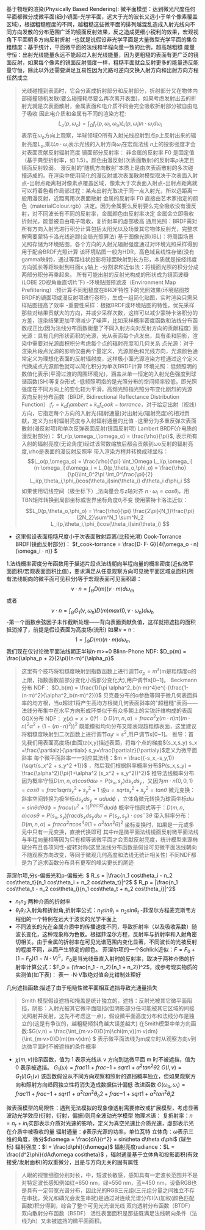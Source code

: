 基于物理的渲染(Physically Based Rendering):
微平面模型：达到微光尺度任何平面都微分成微平面(细小镜面-光学平面，远大于光的波长又远小于单个像素覆盖区域)，根据粗糙程度的不同，越粗糙这些微平面的排列越混乱造成入射光线向不同方向发散的分布范围广泛的镜面反射效果，反之造成更细小锐利的效果，宏观视角下平面朝多方向反射折射
-也就是说假设非光学平面是大量微型光学平面的集合
粗糙度：基于统计，平面微平面的法线和半程向量一致的比例，越高越粗糙
能量守恒：出射光线能量永远不能超过入射光线能量，因为更粗糙的表面有更广泛的镜面反射，如果每个像素的镜面反射强度一样，粗糙平面就会反射更多的能量违反能量守恒，除此以外还需要满足互易性因为光路可逆向交换入射方向和出射方向方程任然成立
>光线碰撞到表面时，它会分离成折射部分和反射部分，折射部分又在物体内部碰撞随机发散(要么碰撞耗尽要么再次离开表面)，如果考虑发射出去的折射光就是次表面散射，金属表面和电介质不同会完全吸收折射部分被自由电子吸收
因此电介质和金属有不同的渲染方程:
$$L_o(p,\omega_o) = \int_\Omega f_r(p,\omega_i,\omega_o)L_i(p,\omega_i)n⋅\omega_i d\omega_i $$
表示在$\omega_o$方向上观察，半球领域Ω所有入射光线投射到点p上反射出来的辐射亮度$L_o$,乘以$n⋅\omega_i$表示光线的入射方向$\omega_i$在宏观法线 𝑛上的投影强度才会对表面贡献反射辐射亮度
镜面部分反射率：
非金属的反射率 F0 是固定值（基于典型折射率，如 1.5）。颜色由漫反射(次表面散射)的反射率$\rho$决定且镜面反射较弱。
>漫反射的“随机方向散射”本质上是由次表面散射的多次碰撞造成的。在渲染中使用简化的漫反射或次表面散射模型取决于次表面入射点-出射点距离相对像素点覆盖区域，像素大于次表面入射点-出射点距离就可以将着色看作局部过程：某点出射光取决于同一点入射光，所以远距离一般用漫反射，近距离用次表面散射
金属的反射率 F0 直接由艺术家指定的颜色（materialColour.rgb）决定。因为金属要么反射要么完全吸收没有漫反射，对不同波长有不同的反射率，金属颜色由反射率决定
>金属会立即吸收折射光，能量被自由电子吸收，复折射率的虚部极高
通用光照：BRDF需对所有方向入射光进行积分计算包括太阳光以及场景其它物体反射光，完整求解需要蒙特卡洛光线追踪(全局光照算法)
基于图像光照(IBL)：将周围场景光照存储为环境贴图，各个方向的入射光辐射强度通过对环境光照采样得到用于配合BRDF光照计算
>该环境贴图一般为HDR，高色域且线性存储(没有gamma映射)，通过等距柱状投影将球面映射到长方形，本质就是按经纬度方向弧长等距映射到柱面x,y轴上
-分割求和近似法：将镜面光照的积分分成两部分积分再乘起来。
>所有可能出射的反射光构成的形状成为镜面波瓣(LOBE 2D视角垂直切片下)
-环境贴图预滤波（Environment Map Prefiltering）:预计算不同粗糙度在BRDF特性下的光照效果(环境贴图按BRDF的镜面项或漫反射项进行卷积)，生成一组简化贴图，实时渲染只需采样贴图提高了效率
-重要性采样：根据BRDF或环境贴图的特性，优先采样那些对结果贡献大的方向，并减少采样次数，这样可以减少蒙特卡洛积分的方差，渲染结果更加平滑减少了噪声，比如采样概率密度函数和法线分布函数成正比(因为法线分布函数衡量了不同入射方向对反射方向的贡献程度)
面光源：具有几何形状面积的光源，光从表面每个点发出，具有柔和阴影，渲染中需要对光源面积积分考虑每个点的辐射亮度和几何关系
点光源：对于渲染片段点光源的影响仅由两个量定义，光源颜色和光线方向，光源颜色通常定义为理想化表面的反射辐射度，这样极小面光源渲染方程通过这个定义代换成点光源颜色就可以简化积分为单次BRDF计算
环境光照：低频照明的数值化表示(平滑过渡的周围环境光)，涵盖从单一恒定的入射光色强度到球谐函数(SH)等复杂形式
-低频照明指的是光照分布的空间频率较低，即光照强度在不同方向上的变化较为平滑，高频光照指光照分布变化剧烈的光源
双向反射分布函数（BRDF, Bidirectional Reflectance Distribution Function）:$`f_r=k_d f_lambert + k_s f_cook−torrance`$，对于给定出射（视线）方向，它指定每个方向的入射光(辐射通量)对出射光(辐射亮度)的相对贡献，定义为出射辐射亮度与入射辐射通量的比值
-这里分为多重反弹次表面散射(漫反射项)和单次反弹表面反射(镜面反射项)
Lambert BRDF(介电质的漫反射部分)： $`f_r(p,\omega_i,\omega_o) = \frac{\rho}{\pi}`$, 表示所有入射的辐射亮度(无论角度)经过该常数缩放后都会贡献到ωo反射的辐射亮度,\rho是表面的漫反射反照率
带入渲染方程并转换成球坐标：
$$L_o(p,\omega_o) = \frac{\rho}{\pi} \int_\Omega L_i(p,\omega_i)(n⋅\omega_i)d\omega_i = L_0(p,\theta_o,\phi_o) = \frac{\rho}{\pi}\int_0^2\pi \int_0^\frac{\pi}{2} L_i(p,\theta_i,\phi_i)cos(\theta_i)sin(\theta_i) d\theta_i d\phi_i $$
>如果使用切线空间（极坐标下）,法向量会与z轴对齐 $n ⋅ \omega_i = cos\theta_i$，用TBN矩阵转换到局部坐标或世界坐标角度$\theta_i$不变
使用蒙特卡洛法近似：
$$L_0(p,\theta_o,\phi_o) = \frac{\rho}{\pi} \frac{2\pi}{N_1}\frac{\pi}{2N_2}\sum^N_1 \sum^N_2 L_i(p,\theta_i,\phi_i)cos(\theta_i)sin(\theta_i) $$
- 这里假设表面粗糙尺度小于次表面散射距离(比较光滑)
Cook-Torrance BRDF(镜面反射部分)： $`f_cook-torrance = \frac{D⋅ F⋅ G}{4(\omega_o ⋅ n)(\omega_i ⋅ n)} `$

1.法线概率密度分布函数用于描述片段点法线朝向半程向量的概率密度(近似微平面面积/宏观表面面积比值)，要求满足从任意观察方向可见微平面区域总面积(所有法线朝向的微平面可见积分)等于宏观表面可见面积即：
$$v⋅n = \int_\Theta D(m)(v⋅m)d\omega_m$$
或者
$$v⋅n = \int_\Theta G_1(v,\omega_h) D(m) max(0,v⋅\omega_h)d\omega_h$$
-第一个函数余弦因子未作截断处理——背向表面贡献负值，这样就把遮挡的面积抵消掉了，前提是假设表面为高度场(流形)
如果v = n：$$1 = \int_\Theta D(m)(n⋅m)d\omega_m$$
我们现在仅讨论微平面法线朝正半球n⋅m>=0
Blinn-Phone NDF:
$`D_p(m) = \frac{\alpha_p + 2}{2\pi}(n⋅m)^{\alpha_p}`$
>这里有个技巧将粗糙度映射到指数函数上进行调节$`\alpha_p = m^s`$(m是粗糙度α的上限，指数函数前部分变化小后部分变化大),用户调节s[0~1]。
Beckmann分布 NDF：
$`D_b(m) = \frac{1}{\pi \alpha^2_b(n⋅m)^4}e^{-(\frac{1-(n⋅m)^2}{\alpha^2_b(n⋅m)^2})}`$
>贝克曼分布的α参数等同于微几何表面斜率的均方根，当α超过1将产生高均方根微几何表面斜率的"超粗糙"表面——法线分布集中在水平方向形成环类似于有众多朝上的尖锐纤维构成的表面
GGX分布 NDF：
$`\chi(x) = x > 0 ? 1 : 0`$
$`D(m,n,\alpha) =frac{\alpha^2 \chi(m ⋅ n)}{\pi ( (m⋅n)^2 \alpha^2 + (1-(m⋅n)^2) )^2} `$ 
>既能模拟均匀分布又能表现超粗糙表面，这里建议将粗糙度映射到二次函数上进行调节$`\alpha_tr = s^2`$,用户调节s[0~1]。
推导：首先我们用表面高度场(曲面)z(x,y)描述表面，将每个点的梯度$`(s_x,s_y) s_x =\frac{\partialz}{\partialx} s_y=\frac{\partialz}{\partialy}`$定义为微平面斜率
每个微平面斜率一一对应其法线：$`m = \frac{(-s_x,-s_y,1)}{\sqrt{s_x^2 + s_y^2 +1}}`$ ，然后我们根据斜率概率分布$`P(s_x,s_y) = \frac{\alpha^2}{\pi(1+\alpha^2 (s_x^2 + s_y^2))^2}`$ 推导法线概率分布
因为概率守恒$`D(m,n,\alpha)cos\theta d\omega = P(s_x,s_y)ds_xds_y`$，又因为$`m⋅n(0,0,1) = cos\theta = frac{1}{sqrt{s_x^2 + s_y^2 + 1}}`$ 设$u=sqrt{s_x^2 + s_y^2} = tan\theta$
微元变换：斜率空间转换为极坐标$ds_x ds_y = u dud\phi$ ，立体角微元转换为球面坐标$d\omega = sin\theta d\theta d\phi = frac{u}{(u^2 + 1)^{frac{3}{2}}}dud\phi$
概率守恒原式等于：$`D(m,n,\alpha)cos\theta = P(s_x,s_y) frac{ds_x ds_y}{d\omega } = P(s_x,s_y) ⋅ cos^-3\theta`$ 
带入斜率分布：$`D(m,n,\alpha) = frac{\alpha^2}{\pi cos^4\theta (1 + \alpha^2tan^2\theta)^2}`$
>坐标变换时，如果是一元或多元中只有一元变换，直接代换即可
>其中m是微平面法线镜面反射微平面法线与半程向量相等因为只有相等该微平面才会贡献反射亮度，统计模型来源椭球分布且各项同性-旋转对称(这里法线分布函数是假设可见微平面法线朝向不随观察方向改变，等同于微观几何高度和法线无统计相关性)
>不同NDF都是为了追求函数分布具有更窄的峰尖更长的尾迹

菲涅尔项,分s-偏振光和p-偏振光:
$` R_s = |\frac{n_1 cos\theta_i - n_2 cos\theta_t}{n_1 cos\theta_i + n_2 cos\theta_t}|^2`$ 
$` R_p = |\frac{n_1 cos\theta_t - n_2 cos\theta_i}{n_1 cos\theta_t + n_2 cos\theta_i}|^2`$ 
- $n_1 n_2$:两种介质的折射率
- $\theta_t \theta_i$:入射角和折射角,折射率公式：$n_1sin\theta_i = n_2sin\theta_t$
-菲涅尔方程麦克斯韦方程组的一个特例在远大于波长的光学平面上
- 不同波长的光在金属介质中的传播速度不同，导致折射率（以及吸收系数）随波长变化，这种现象称为色散。根据菲涅尔方程，反射率与折射率和入射角密切相关。由于金属的折射率在可见光谱范围内变化显著，不同波长的光被反射的程度不同，从而产生特定的颜色。
菲涅尔项的一个Schlick近似：$`F = F_0 + (1 - F_0)(1 - N⋅V)^5`$，$F_0$是当光线垂直入射时的反射率，取决于两种介质的折射率计算公式：$`F_0 = (\frac{n_1 - n_2}{n_1 + n_2})^2`$，或参考现实物质的实测值(如下表)：
表一
-N⋅V取绝对值会比钳制处理好

几何遮挡函数:描述了由于粗糙性微平面相互遮挡导致光通量损失
>Smith 模型假设遮挡和掩盖是统计独立的，遮挡：反射光被其它微平面阻挡，阴影：入射光被其它微平面阻挡(但阴影部分任可能被其它区域的间接光照射并反射，这先不考虑这一点)，假设微平面高度分布和法线分布是独立的(这是有争议的，越粗糙倾斜角越大误差越大)
在Smith模型中单方向函数:$`G(v,n) = \frac{\int_{m⋅v>0}D(m)\chi(m,v)(m⋅v)dm}{\int_{m⋅v>0}D(m)(m⋅v)dm} `$ 表示微平面法线为m成立时从观察方向v到达微平面时不被遮挡的条件概率
- $`\chi(m,v)`$指示函数，值为 1 表示光线从 v 方向到达微平面 m 时不被遮挡，值为 0 表示被遮挡。
$`G_1(\omega) = frac{1}{1 + frac{-1 + sqrt{1+\alpha^2 tan^2\theta}}{2}}`$
$`G(I,v) = G_1(I)G_1(v)`$ 该函数假设从不同方向观察和照射的遮挡概率独立，但如果观察方向和照射方向趋同独立性将消失造成数据估计偏低
改进函数
$`G(\omega_o,\omega_i) = frac{1}{1 + frac{-1 + sqrt{1+\alpha^2 tan^2\theta_o}}{2} + frac{-1 + sqrt{1+\alpha^2 tan^2\theta_i}}{2}}`$

微表面模型的局限性：遇到无法模拟的现象像透射需要修改或扩展模型，考虑显著波动光学效应(衍射，衍射，偏振)则用全波动光学模型
物理术语：
复折射率：$n = n_r + in_i$实部表示介质对光速的影响，定义为真空光速比介质光速，虚部表示光在介质中被吸收的量
辐射通量：$\phi$表示光源的功率，单位瓦特
立体角：$`\omega`$表示三维的角度，微分$`d\omega = \frac{dA}{r^2} = sin\theta d\theta d\phi`$ (球坐标)
辐射强度：$`I = \frac{d\phi}{d\omega}`$
辐射亮度radiance：$`L = \frac{d^2\phi}{dAd\omega cos\theta}`$  ，辐射通量基于立体角和投影面积(有效接受/发射面积)的双重微分，且是与方向无关的固有属性
>人眼的视锥细胞分别对长，中，短波长敏感，感知具有一定波长范围并不是对特定波长感知例如红≈650 nm，绿≈550 nm，蓝≈450 nm，设备RGB也是具有一定带宽光谱分布，因此光的RGB三元组(三元组分量之间独立不存在串扰，荧光和磷光会发生串扰)是通过对连续光谱分布I(λ)加权(颜色匹配函数)积分得到，综合了整个可见光光谱光线
双向透射分布函数（BTDF）
双向散射分布函数（BSDF）
活性表面面积是那些既满足法线朝向条件（法线为h）又未被遮挡的微平面面积。

